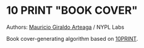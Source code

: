 10 PRINT "BOOK COVER"
=================

Authors: [Mauricio Giraldo Arteaga] / NYPL Labs

Book cover-generating algorithm based on [10PRINT](http://10print.org/).

[Mauricio Giraldo Arteaga]: https://twitter.com/mgiraldo
